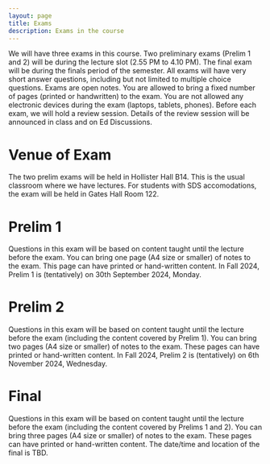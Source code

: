 ```yaml
---
layout: page
title: Exams
description: Exams in the course
---
```


We will have three exams in this course. Two preliminary exams (Prelim 1 and 2) will be during the lecture slot (2.55 PM to 4.10 PM). The final exam will be during the finals
period of the semester. All exams will have very short answer questions, including but not limited to multiple choice questions. Exams are open notes.
You are allowed to bring a fixed number of pages (printed or handwritten) to the exam. You are not allowed any electronic devices during the exam (laptops, tablets, phones).
Before each exam, we will hold a review session. Details of the review session will be announced in class and on Ed Discussions.


# Venue of Exam
The two prelim exams will be held in Hollister Hall B14. This is the usual classroom where we have lectures.
For students with SDS accomodations, the exam will be held in Gates Hall Room 122. 

# Prelim 1
Questions in this exam will be based on content taught until the lecture before the exam. You can bring one page (A4 size or smaller) of notes to the exam.
This page can have printed or hand-written content. In Fall 2024, Prelim 1 is (tentatively) on 30th September 2024, Monday.

# Prelim 2
Questions in this exam will be based on content taught until the lecture before the exam (including the content covered by Prelim 1).
You can bring two pages (A4 size or smaller) of notes to the exam. These pages can have printed or hand-written content.
In Fall 2024, Prelim 2 is (tentatively) on 6th November 2024, Wednesday.

# Final
Questions in this exam will be based on content taught until the lecture before the exam (including the content covered by Prelims 1 and 2).
You can bring three pages (A4 size or smaller) of notes to the exam. These pages can have printed or hand-written content. The date/time and location
of the final is TBD.



